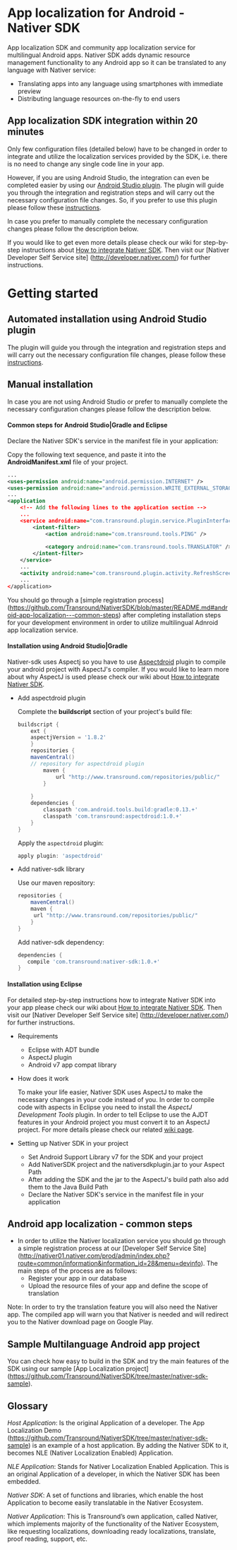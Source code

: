 App localization for Android - Nativer SDK
==========================================

App localization SDK and community app localization service for multilingual Android apps. 
Nativer SDK adds dynamic resource management functionality to any Android app so it can be translated to any language with Nativer service:
- Translating apps into any language using smartphones with immediate preview
- Distributing language resources on-the-fly to end users

App localization SDK integration within 20 minutes
--------------------------------------------------
Only few configuration files (detailed below) have to be changed in order to integrate and utilize the localization services provided by the SDK, i.e. there is no need to change any single code line in your app.

However, if you are using Android Studio, the integration can even be completed easier by using our [Android Studio plugin](https://github.com/Transround/NativerSDK/tree/master/tools/nativer-admin-plugin-android-studio#instructions).
The plugin will guide you through the integration and registration steps and will carry out the necessary configuration file changes. So, if you prefer to use this plugin please follow these [instructions](https://github.com/Transround/NativerSDK/tree/master/tools/nativer-admin-plugin-android-studio#instructions).

In case you prefer to manually complete the necessary configuration changes please follow the description below.

If you would like to get even more details please check our wiki for step-by-step instructions about [How to integrate Nativer SDK](https://github.com/Transround/NativerSDK/wiki/How-to-integrate-Nativer-SDK).
Then visit our [Nativer Developer Self Service site] (http://developer.nativer.com/) for further instructions.

Getting started
===============

Automated installation using Android Studio plugin
--------------------------------------------------
The plugin will guide you through the integration and registration steps and will carry out the necessary configuration file changes, please follow these [instructions](https://github.com/Transround/NativerSDK/tree/master/tools/nativer-admin-plugin-android-studio#instructions).

Manual installation
-------------------
In case you are not using Android Studio or prefer to manually complete the necessary configuration changes please follow the description below.

#### Common steps for Android Studio|Gradle and Eclipse

Declare the Nativer SDK's service in the manifest file in your application:

Copy the following text sequence, and paste it into the **AndroidManifest.xml** file of your project.

```xml
...
<uses-permission android:name="android.permission.INTERNET" />
<uses-permission android:name="android.permission.WRITE_EXTERNAL_STORAGE" />
...
<application
	<!-- Add the following lines to the application section -->
	...
	<service android:name="com.transround.plugin.service.PluginInterfaceService" >
	    <intent-filter>
	        <action android:name="com.transround.tools.PING" />
	
	        <category android:name="com.transround.tools.TRANSLATOR" />
	    </intent-filter>
	</service>
	...
	<activity android:name="com.transround.plugin.activity.RefreshScreen" android:exported="true"/>
	...
</application>
```
You should go through a [simple registration process] (https://github.com/Transround/NativerSDK/blob/master/README.md#android-app-localization---common-steps) after completing installation steps for your development environment in order to utilize multilingual Adnroid app localization service.

#### Installation using Android Studio|Gradle

Nativer-sdk uses Aspectj so you have to use [Aspectdroid](https://github.com/Transround/aspectdroid) plugin to compile your android project with AspectJ's compiler.
If you would like to learn more about why AspectJ is used please check our wiki about [How to integrate Nativer SDK](https://github.com/Transround/NativerSDK/wiki/How-to-integrate-Nativer-SDK).

* Add aspectdroid plugin

	Complete the **buildscript** section of your project's build file:
	```groovy
	buildscript {
	    ext {	
		aspectjVersion = '1.8.2'
	    }
	    repositories {
		mavenCentral()
		// repository for aspectdroid plugin
	        maven {
	            url "http://www.transround.com/repositories/public/"
	        }
		
	    }
	    dependencies {
	        classpath 'com.android.tools.build:gradle:0.13.+'	
	        classpath 'com.transround:aspectdroid:1.0.+'
	    }
	}
	```

	Apply the `aspectdroid` plugin:
	```groovy
	apply plugin: 'aspectdroid'
	```

* Add nativer-sdk library
	
	Use our maven repository:
	```groovy
	repositories {
	    mavenCentral()
	    maven {
	     url "http://www.transround.com/repositories/public/"
	    }
	}
	```

	Add nativer-sdk dependency:
	```groovy
	dependencies {
	   compile 'com.transround:nativer-sdk:1.0.+'    
	}
	```

#### Installation using Eclipse

For detailed step-by-step instructions how to integrate Nativer SDK into your app please check our wiki about [How to integrate Nativer SDK](https://github.com/Transround/NativerSDK/wiki/How-to-integrate-Nativer-SDK).
Then visit our [Nativer Developer Self Service site] (http://developer.nativer.com/) for further instructions.

* Requirements
	- Eclipse with ADT bundle
	- AspectJ plugin
	- Android v7 app compat library
* How does it work

	To make your life easier, Nativer SDK uses AspectJ to make the necessary changes in your code instead of you.
	In order to compile code with aspects in Eclipse you need to install the *AspectJ Development Tools* plugin.
	In order to tell Eclipse to use the AJDT features in your Android project you must convert it to an AspectJ project. 	For more details please check our related [wiki page](https://github.com/Transround/NativerSDK/wiki/How-to-integrate-Nativer-SDK#3installing-aspectj).
* Setting up Nativer SDK in your project

	- Set Android Support Library v7 for the SDK and your project
	- Add NativerSDK project and the nativersdkplugin.jar to your Aspect Path
	- After adding the SDK and the jar to the AspectJ's build path also add them to the Java Build Path
	- Declare the Nativer SDK's service in the manifest file in your application

Android app localization - common steps
----------------------------------------
* In order to utilize the Nativer localization service you should go through a simple registration process at our [Developer Self Service Site] (http://nativer01.nativer.com/prod/admin/index.php?route=common/information&information_id=28&menu=devinfo). The main steps of the process are as follows:
    * Register your app in our database
    * Upload the resource files of your app and define the scope of translation

Note: In order to try the translation feature you will also need the Nativer app. The compiled app will warn you that Nativer is needed and will redirect you to the Nativer download page on Google Play.

Sample Multilanguage Android app project
----------------------------------------
You can check how easy to build in the SDK and try the main features of the SDK using our sample [App Localization project] (https://github.com/Transround/NativerSDK/tree/master/nativer-sdk-sample).

Glossary
--------

*Host Application*: Is the original Application of a developer. The App Localization Demo (https://github.com/Transround/NativerSDK/tree/master/nativer-sdk-sample) is an example of a host application. By adding the Nativer SDK to it, becomes NLE (Nativer Localization Enabled) Application.

*NLE Application*: Stands for Nativer Localization Enabled Application. This is an original Application of a developer, in which the Nativer SDK has been embedded.

*Nativer SDK*: A set of functions and libraries, which enable the host Application to become easily translatable in the Nativer Ecosystem.

*Nativer Application*: This is Transround&rsquo;s own application, called Nativer, which implements majority of the functionality of the Nativer Ecosystem, like requesting localizations, downloading ready localizations, translate, proof reading, support, etc.

